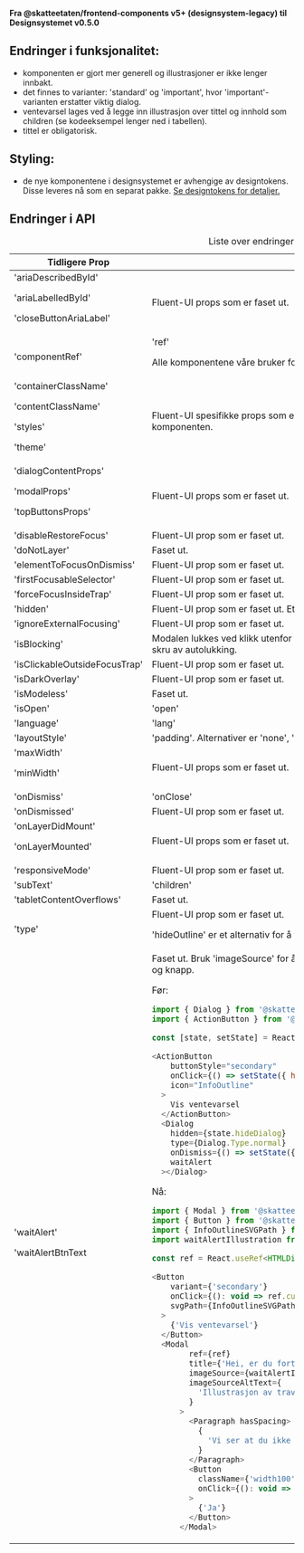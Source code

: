**Fra @skatteetaten/frontend-components v5+ (designsystem-legacy) til Designsystemet v0.5.0**

## Endringer i funksjonalitet:

- komponenten er gjort mer generell og illustrasjoner er ikke lenger innbakt.
- det finnes to varianter: 'standard' og 'important', hvor 'important'-varianten erstatter viktig dialog.
- ventevarsel lages ved å legge inn illustrasjon over tittel og innhold som children (se kodeeksempel lenger ned i tabellen).
- tittel er obligatorisk.

## Styling:

- de nye komponentene i designsystemet er avhengige av designtokens. Disse leveres nå som en separat pakke. <a class="brodtekst-link" href="#section-designtokens-deprecated">Se designtokens for detaljer.</a>

## Endringer i API

<!-- For full API-dokumentasjon, vennligst se på <a class="brodtekst-link" href="https://www.skatteetaten.no/stilogtone/designsystemet/komponenter/modal/">Modal komponent</a> på dokumentasjonssiden til designsystemet. -->

<div class="migration-tabell">
<table>
<caption>Liste over endringer i komponent-api'et</caption>
<thead><tr><th>Tidligere Prop</th><th>Alternativ</th></tr></thead>
<tbody>
<tr>
<td>
'ariaDescribedById'

'ariaLabelledById'

'closeButtonAriaLabel'

</td>
<td>
Fluent-UI props som er faset ut.
</td>
</tr>
<tr>
<td>'componentRef'</td>
<td>
'ref'

Alle komponentene våre bruker forwardRef. For komponent sendes 'ref' til &lt;dialog&gt;-elementet.

</td>
</tr>
<tr>
<td>
'containerClassName'

'contentClassName'

'styles'

'theme'

</td>
<td>
Fluent-UI spesifikke props som er faset ut. Bruk 'className' eller 'classNames' for å style komponenten.
</td>
</tr>
<tr>
<td>
'dialogContentProps'

'modalProps'

'topButtonsProps'

</td>
<td>
Fluent-UI props som er faset ut.
</td>
</tr>
<tr>
<td>'disableRestoreFocus'</td>
<td>
Fluent-UI prop som er faset ut.
</td>
</tr>
<tr>
<td>'doNotLayer'</td>
<td>
Faset ut.
</td>
</tr>
<tr>
<td>'elementToFocusOnDismiss'</td>
<td>
Fluent-UI prop som er faset ut.
</td>
</tr>
<tr>
<td>'firstFocusableSelector'</td>
<td>
Fluent-UI prop som er faset ut.
</td>
</tr>
<tr>
<td>'forceFocusInsideTrap'</td>
<td>
Fluent-UI prop som er faset ut.
</td>
</tr>
<tr>
<td>'hidden'</td>
<td>
Fluent-UI prop som er faset ut. Et alternativ er å sette 'open' til false for å skjule Modal.
</td>
</tr>
<tr>
<td>'ignoreExternalFocusing'</td>
<td>
Fluent-UI prop som er faset ut.
</td>
</tr>
<tr>
<td>'isBlocking'</td>
<td>
Modalen lukkes ved klikk utenfor modalen by default. Sett 'dismissOnOutsideClick' til false for å skru av autolukking.
</td>
</tr>
<tr>
<td>'isClickableOutsideFocusTrap'</td>
<td>
Fluent-UI prop som er faset ut.
</td>
</tr>
<tr>
<td>'isDarkOverlay'</td>
<td>
Fluent-UI prop som er faset ut.
</td>
</tr>
<tr>
<td>'isModeless'</td>
<td>
Faset ut.
</td>
</tr>
<tr>
<td>'isOpen'</td>
<td>
'open'
</td>
</tr>
<tr>
<td>'language'</td>
<td>
'lang'
</td>
</tr>
<tr>
<td>'layoutStyle'</td>
<td>
'padding'. Alternativer er 'none', 's', 'm', 'l', 'mega'. 'l' er default.
</td>
</tr>
<tr>
<td>
'maxWidth'

'minWidth'

</td>
<td>
Fluent-UI props som er faset ut.
</td>
</tr>
<tr>
<td>'onDismiss'</td>
<td>
'onClose'
</td>
</tr>
<tr>
<td>'onDismissed'</td>
<td>
Fluent-UI prop som er faset ut.
</td>
</tr>
<tr>
<td>
'onLayerDidMount'

'onLayerMounted'

</td>
<td>
Fluent-UI props som er faset ut.
</td>
</tr>
<tr>
<td>'responsiveMode'</td>
<td>
Fluent-UI prop som er faset ut.
</td>
</tr>
<tr>
<td>'subText'</td>
<td>
'children'
</td>
</tr>
<tr>
<td>'tabletContentOverflows'</td>
<td>
Faset ut.
</td>
</tr>
<tr>
<td>'type'</td>
<td>
Fluent-UI prop som er faset ut.

'hideOutline' er et alternativ for å vise modalen uten ramme.

</td>
</tr>
<tr>
<td>
'waitAlert'

'waitAlertBtnText

</td>
<td>
Faset ut. Bruk 'imageSource' for å legge inn bilde øverst i Modal og 'children' for å legge inn tekst og knapp.

Før:

```javascript static
import { Dialog } from '@skatteetaten/frontend-components/Dialog';
import { ActionButton } from '@skatteetaten/frontend-components/ActionButton';

const [state, setState] = React.useState({ hideDialog: true });

<ActionButton
    buttonStyle="secondary"
    onClick={() => setState({ hideDialog: false })}
    icon="InfoOutline"
  >
    Vis ventevarsel
  </ActionButton>
  <Dialog
    hidden={state.hideDialog}
    type={Dialog.Type.normal}
    onDismiss={() => setState({ hideDialog: true });}
    waitAlert
  ></Dialog>
```

Nå:

```js static
import { Modal } from '@skatteetaten/ds-overlays';
import { Button } from '@skatteetaten/ds-buttons';
import { InfoOutlineSVGPath } from '@skatteetaten/ds-buttons';
import waitAlertIllustration from 'assets/wait-alert-illustration.png';

const ref = React.useRef<HTMLDialogElement>(null);

<Button
    variant={'secondary'}
    onClick={(): void => ref.current?.showModal()}
    svgPath={InfoOutlineSVGPath}
  >
    {'Vis ventevarsel'}
  </Button>
  <Modal
        ref={ref}
        title={'Hei, er du fortsatt her?'}
        imageSource={waitAlertIllustration}
        imageSourceAltText={
          'Illustrasjon av travel person med seks armer, opptatt med kontorarbeid.'
        }
      >
        <Paragraph hasSpacing>
          {
            'Vi ser at du ikke har gjort noe på nettsiden på ei stund. Er du fortsatt her?'
          }
        </Paragraph>
        <Button
          className={'width100'}
          onClick={(): void => ref.current?.close()}
        >
          {'Ja'}
        </Button>
      </Modal>
```

</td>
</tr>
</tbody>
</table>
</div>
